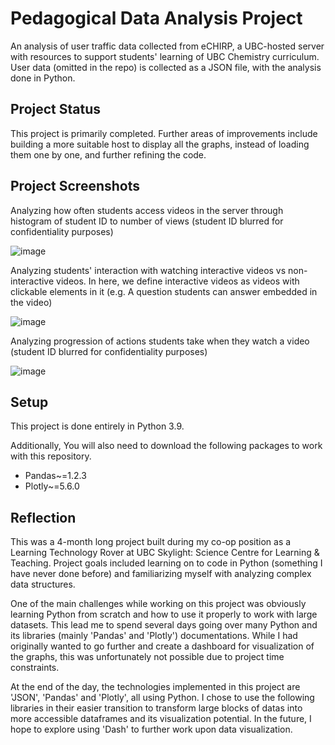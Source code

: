 # Pedagogical Data Analysis Project
An analysis of user traffic data collected from eCHIRP, a UBC-hosted server with resources to support students' learning of UBC Chemistry curriculum.
User data (omitted in the repo) is collected as a JSON file, with the analysis done in Python.

## Project Status
This project is primarily completed. 
Further areas of improvements include building a more suitable host to display all the graphs, instead of loading them one by one, and further refining the code.

## Project Screenshots
Analyzing how often students access videos in the server through histogram of student ID to number of views (student ID blurred for confidentiality purposes)

![image](https://user-images.githubusercontent.com/55005753/165621962-f0cf33ef-58e8-4209-8fe3-6209e2d892ae.png)

Analyzing students' interaction with watching interactive videos vs non-interactive videos.
In here, we define interactive videos as videos with clickable elements in it (e.g. A question students can answer embedded in the video)

![image](https://user-images.githubusercontent.com/55005753/165622105-a667bc6c-c28f-4bd3-9a8f-07136a37cbfa.png)

Analyzing progression of actions students take when they watch a video (student ID blurred for confidentiality purposes)

![image](https://user-images.githubusercontent.com/55005753/165622221-f5e29cfb-c554-47ef-8418-26c63a64795a.png)

## Setup
This project is done entirely in Python 3.9.

Additionally, You will also need to download the following packages to work with this repository.
- Pandas~=1.2.3
- Plotly~=5.6.0

## Reflection
This was a 4-month long project built during my co-op position as a Learning Technology Rover at UBC Skylight: Science Centre for Learning & Teaching. Project goals included learning on to code in Python (something I have never done before) and familiarizing myself with analyzing complex data structures.

One of the main challenges while working on this project was obviously learning Python from scratch and how to use it properly to work with large datasets. This lead me to spend several days going over many Python and its libraries (mainly 'Pandas' and 'Plotly') documentations. While I had originally wanted to go further and create a dashboard for visualization of the graphs, this was unfortunately not possible due to project time constraints. 

At the end of the day, the technologies implemented in this project are 'JSON', 'Pandas' and 'Plotly', all using Python. I chose to use the following libraries in their easier transition to transform large blocks of datas into more accessible dataframes and its visualization potential. In the future, I hope to explore using 'Dash' to further work upon data visualization.
